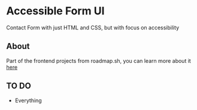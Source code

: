 # Accessible Form UI
Contact Form with just HTML and CSS, but with focus on accessibility

## About
Part of the frontend projects from roadmap.sh, you can learn more about it [here](https://roadmap.sh/projects/accessible-form-ui "Accessible Form UI")

## TO DO
- Everything
